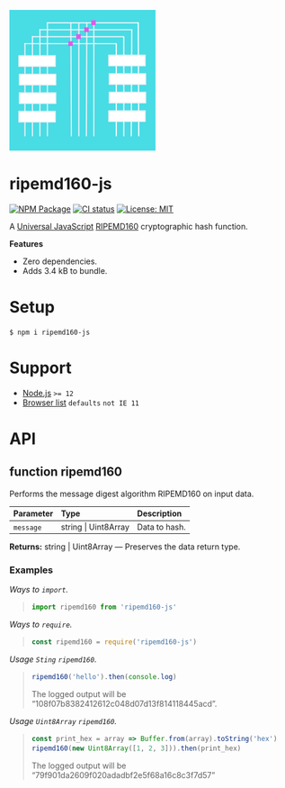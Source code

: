 ![RIPEMD1600 logo](https://raw.githubusercontent.com/pur3miish/ripemd160-js/main/static/ripemd-160.svg)

# ripemd160-js

[![NPM Package](https://img.shields.io/npm/v/ripemd160-js.svg)](https://www.npmjs.org/package/ripemd160-js) [![CI status](https://github.com/pur3miish/ripemd160-js/workflows/CI/badge.svg)](https://github.com/pur3miish/ripemd160-js/actions) [![License: MIT](https://img.shields.io/badge/License-MIT-yellow.svg)](https://github.com/pur3miish/ripemd160-js/blob/main/LICENSE)

A [Universal JavaScript](https://en.wikipedia.org/wiki/Isomorphic_JavaScript) [RIPEMD160](https://en.bitcoin.it/wiki/RIPEMD-160) cryptographic hash function.

**Features**

- Zero dependencies.
- Adds 3.4 kB to bundle.

# Setup

```shell
$ npm i ripemd160-js
```

# Support

- [Node.js](https://nodejs.org/en/) `>= 12`
- [Browser list](https://github.com/browserslist/browserslist) `defaults` `not IE 11`

# API

## function ripemd160

Performs the message digest algorithm RIPEMD160 on input data.

| Parameter | Type                 | Description   |
| :-------- | :------------------- | :------------ |
| `message` | string \| Uint8Array | Data to hash. |

**Returns:** string | Uint8Array — Preserves the data return type.

### Examples

_Ways to `import`._

> ```js
> import ripemd160 from 'ripemd160-js'
> ```

_Ways to `require`._

> ```js
> const ripemd160 = require('ripemd160-js')
> ```

_Usage `Sting` `ripemd160`._

> ```js
> ripemd160('hello').then(console.log)
> ```
>
> The logged output will be “108f07b8382412612c048d07d13f814118445acd”.

_Usage `Uint8Array` `ripemd160`._

> ```js
> const print_hex = array => Buffer.from(array).toString('hex')
> ripemd160(new Uint8Array([1, 2, 3])).then(print_hex)
> ```
>
> The logged output will be “79f901da2609f020adadbf2e5f68a16c8c3f7d57”
